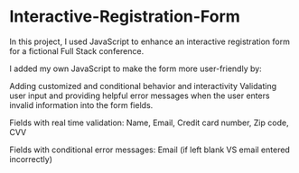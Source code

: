 # Interactive-Registration-Form

In this project, I used JavaScript to enhance an interactive registration form for a fictional Full Stack conference.

I added my own JavaScript to make the form more user-friendly by:

Adding customized and conditional behavior and interactivity
Validating user input and providing helpful error messages when the user enters invalid information into the form fields.

Fields with real time validation: Name, Email, Credit card number, Zip code, CVV

Fields with conditional error messages: Email (if left blank VS email entered incorrectly)